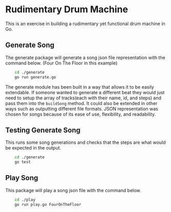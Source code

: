 # Rudimentary Drum Machine

This is an exercise in building a rudimentary yet functional drum machine in Go.

## Generate Song

The generate package will generate a song json file representation with the command below. (Four On The Floor in this example)

```bash
    cd ./generate
    go run generate.go
```

The generate module has been built in a way that allows it to be easily extendable. If someone wanted to generate a different beat they would just need to setup the array of tracks(each with their name, id, and steps) and pass them into the `buildSong` method. It could also be extended in other ways such as outputting different file formats. JSON representation was chosen for songs because of its ease of use, flexibility, and readability.

## Testing Generate Song

This runs some song generations and checks that the steps are what would be expected in the output.

```bash
    cd ./generate
    go test
```

## Play Song

This package will play a song json file with the command below.

```bash
    cd ./play
    go run play.go FourOnTheFloor
```
